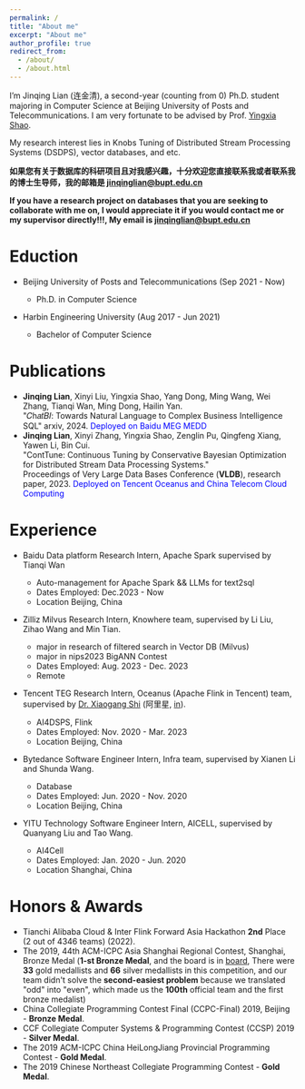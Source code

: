 ```yaml
---
permalink: /
title: "About me"
excerpt: "About me"
author_profile: true
redirect_from: 
  - /about/
  - /about.html
---
```


I’m Jinqing Lian (连金清), a second-year (counting from 0) Ph.D. student majoring in Computer Science at Beijing University of Posts and Telecommunications. 
I am very fortunate to be advised by Prof. [Yingxia Shao](https://shaoyx.github.io/). 

My research interest lies in Knobs Tuning of Distributed Stream Processing Systems (DSDPS), vector databases, and etc. 

**如果您有关于数据库的科研项目且对我感兴趣，十分欢迎您直接联系我或者联系我的博士生导师，我的邮箱是 jinqinglian@bupt.edu.cn**

**If you have a research project on databases that you are seeking to collaborate with me on, I would appreciate it if you would contact me or my supervisor directly!!!, My email is jinqinglian@bupt.edu.cn**

Eduction
======
- Beijing University of Posts and Telecommunications (Sep 2021 - Now)
    - Ph.D. in Computer Science

- Harbin Engineering University (Aug 2017 - Jun 2021)
    - Bachelor of Computer Science

Publications
======
- **Jinqing Lian**, Xinyi Liu, Yingxia Shao, Yang Dong, Ming Wang, Wei Zhang, Tianqi Wan, Ming Dong, Hailin Yan.  
"𝐶h𝑎𝑡𝐵𝐼: Towards Natural Language to Complex Business Intelligence SQL"
arxiv, 2024. <font color=Blue>Deployed on Baidu MEG MEDD</font>
- **Jinqing Lian**, Xinyi Zhang, Yingxia Shao, Zenglin Pu, Qingfeng Xiang, Yawen Li, Bin Cui.  
"ContTune: Continuous Tuning by Conservative Bayesian Optimization for Distributed Stream Data Processing Systems."  
Proceedings of Very Large Data Bases Conference (**VLDB**), research paper, 2023. <font color=Blue>Deployed on Tencent Oceanus and China Telecom Cloud Computing</font>

Experience
======
- Baidu Data platform Research Intern, Apache Spark supervised by Tianqi Wan
  - Auto-management for Apache Spark && LLMs for text2sql 
  - Dates Employed: Dec.2023 - Now
  - Location Beijing, China 

- Zilliz Milvus Research Intern, Knowhere team, supervised by Li Liu, Zihao Wang and Min Tian.
    - major in research of filtered search in Vector DB (Milvus)
    - major in nips2023 BigANN Contest
    - Dates Employed: Aug. 2023 - Dec. 2023
    - Remote

- Tencent TEG Research Intern, Oceanus (Apache Flink in Tencent) team, supervised by [Dr. Xiaogang Shi](https://scholar.google.com/citations?user=W_N7_3cAAAAJ&hl=zh-CN&oi=ao) (阿里星, [in](https://www.linkedin.com/in/xiaogang-shi-8467a9a8/?originalSubdomain=cn)).
    - AI4DSPS, Flink
    - Dates Employed: Nov. 2020 - Mar. 2023
    - Location Beijing, China

- Bytedance Software Engineer Intern, Infra team, supervised by Xianen Li and Shunda Wang.
    - Database
    - Dates Employed: Jun. 2020 - Nov. 2020
    - Location Beijing, China

- YITU Technology Software Engineer Intern, AICELL, supervised by Quanyang Liu and Tao Wang.
    - AI4Cell
    - Dates Employed: Jan. 2020 - Jun. 2020
    - Location Shanghai, China

Honors & Awards
======
- Tianchi Alibaba Cloud & Inter Flink Forward Asia Hackathon **2nd** Place (2 out of 4346 teams) (2022).
- The 2019, 44th ACM-ICPC Asia Shanghai Regional Contest, Shanghai, Bronze Medal (**1-st Bronze Medal**, and the board is in [board](https://acm.sdut.edu.cn/acmss/icpc/2019/shanghai/index.html), There were **33** gold medallists and **66** silver medallists in this competition, and our team didn't solve the **second-easiest problem** because we translated "odd" into "even", which made us the **100th** official team and the first bronze medalist)
- China Collegiate Programming Contest Final (CCPC-Final) 2019, Beijing - **Bronze Medal**.
- CCF Collegiate Computer Systems & Programming Contest (CCSP) 2019 - **Silver Medal**.
- The 2019 ACM-ICPC China HeiLongJiang Provincial Programming Contest - **Gold Medal**.
- The 2019 Chinese Northeast Collegiate Programming Contest - **Gold Medal**.
  
